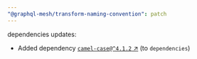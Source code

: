 ```yaml
---
"@graphql-mesh/transform-naming-convention": patch
---
```


dependencies updates: 

- Added dependency [`camel-case@^4.1.2` ↗︎](https://www.npmjs.com/package/camel-case/v/null) (to `dependencies`)
